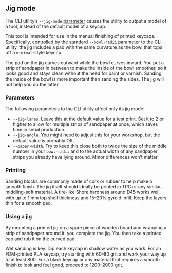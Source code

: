 ## Jig mode

The CLI utility’s `--jig-mode` [parameter](param.md) causes the utility to
output a model of a tool, instead of the default model of a keycap.

This tool is intended for use in the manual finishing of printed keycaps.
Specifically, controlled by the standard `--bowl-radii` parameter to the CLI
utility, the jig includes a pad with the same curvature as the bowl that tops
off a `minimal`-style keycap.

The pad on the jig curves outward while the bowl curves inward.
You put a strip of sandpaper in between to make the inside of the bowl
smoother, so it looks good and stays clean without the need for paint or
varnish. Sanding the inside of the bowl is more important than sanding the
sides. The jig will not help you do the latter.

### Parameters

The following parameters to the CLI utility affect only its jig mode:

* `--jig-lanes`. Leave this at the default value for a test print. Set it to 2
  or higher to allow for multiple strips of sandpaper at once, which saves time
  in serial production.
* `--jig-angle`. You might need to adjust this for your workshop, but the
  default value is probably OK.
* `--paper-width`. Try to keep this close both to twice the size of the middle
  number in your `bowl-radii` and to the actual width of any sandpaper strips
  you already have lying around. Minor differences won’t matter.

### Printing

Sanding blocks are commonly made of cork or rubber to help make a smooth
finish. The jig itself should ideally be printed in TPC or any similar,
middling-soft material. A tire-like Shore hardness around D45 works well, with
up to 1 mm top shell thickness and 15–20% gyroid infill. Keep the layers thin
for a smooth pad.

### Using a jig

By mounting a printed jig on a spare piece of wooden board and wrapping a strip
of sandpaper around it, you complete the jig. You then take a printed cap and
rub it on the curved pad.

Wet sanding is key. Dip each keycap in shallow water as you work. For an
FDM-printed PLA keycap, try starting with 60–80 grit and work your way up to at
least 800. For a black keycap or any material that requires a smooth finish to
look and feel good, proceed to 1200–2000 grit.
